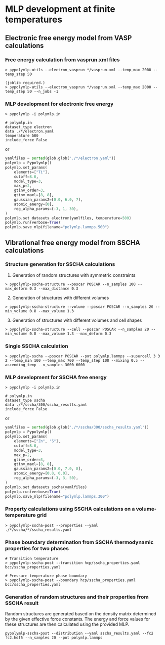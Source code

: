 # MLP development at finite temperatures

## Electronic free energy model from VASP calculations

### Free energy calculation from vasprun.xml files
```
> pypolymlp-utils --electron_vasprun */vasprun.xml --temp_max 2000 --temp_step 50

(joblib required.)
> pypolymlp-utils --electron_vasprun */vasprun.xml --temp_max 2000 --temp_step 50 --n_jobs -1
```

### MLP development for electronic free energy
```
> pypolymlp -i polymlp.in

# polymlp.in
dataset_type electron
data ./*/electron.yaml
temperature 500
include_force False
```
or
```python
yamlfiles = sorted(glob.glob("./*/electron.yaml"))
polymlp = Pypolymlp()
polymlp.set_params(
    elements=["Ti"],
    cutoff=8.0,
    model_type=3,
    max_p=2,
    gtinv_order=3,
    gtinv_maxl=[8, 8],
    gaussian_params2=[0.0, 6.0, 7],
    atomic_energy=[0],
    reg_alpha_params=(-3, 1, 30),
)
polymlp.set_datasets_electron(yamlfiles, temperature=500)
polymlp.run(verbose=True)
polymlp.save_mlp(filename="polymlp.lammps.500")
```


## Vibrational free energy model from SSCHA calculations

### Structure generation for SSCHA calculations
1. Generation of random structures with symmetric constraints
```
> pypolymlp-sscha-structure --poscar POSCAR --n_samples 100 --max_deform 0.3 --max_distance 0.3
```

2. Generation of structures with different volumes
```
> pypolymlp-sscha-structure --volume --poscar POSCAR --n_samples 20 --min_volume 0.8 --max_volume 1.3
```

3. Generation of structures with different volumes and cell shapes
```
> pypolymlp-sscha-structure --cell --poscar POSCAR --n_samples 20 --min_volume 0.8 --max_volume 1.3 --max_deform 0.3
```

### Single SSCHA calculation
```
> pypolymlp-sscha --poscar POSCAR --pot polymlp.lammps --supercell 3 3 2 --temp_min 100 --temp_max 700 --temp_step 100 --mixing 0.5 --ascending_temp --n_samples 3000 6000
```

### MLP development for SSCHA free energy
```
> pypolymlp -i polymlp.in

# polymlp.in
dataset_type sscha
data ./*/sscha/300/sscha_results.yaml
include_force False
```
or
```python
yamlfiles = sorted(glob.glob("./*/sscha/300/sscha_results.yaml"))
polymlp = Pypolymlp()
polymlp.set_params(
    elements=["Zn", "S"],
    cutoff=8.0,
    model_type=3,
    max_p=2,
    gtinv_order=3,
    gtinv_maxl=[8, 8],
    gaussian_params2=[0.0, 7.0, 8],
    atomic_energy=[0.0, 0.0],
    reg_alpha_params=(-3, 3, 50),
)
polymlp.set_datasets_sscha(yamlfiles)
polymlp.run(verbose=True)
polymlp.save_mlp(filename="polymlp.lammps.300")
```

### Property calculations using SSCHA calculations on a volume-temperature grid
```
> pypolymlp-sscha-post --properties --yaml ./*/sscha/*/sscha_results.yaml
```

### Phase boundary determination from SSCHA thermodynamic properties for two phases
```
# Transition temperature
> pypolymlp-sscha-post --transition hcp/sscha_properties.yaml bcc/sscha_properties.yaml

# Pressure-temperature phase boundary
> pypolymlp-sscha-post --boundary hcp/sscha_properties.yaml bcc/sscha_properties.yaml
```

### Generation of random structures and their properties from SSCHA result
Random structures are generated based on the density matrix determined by the given effective force constants. The energy and force values for these structures are then calculated using the provided MLP.
```
pypolymlp-sscha-post --distribution --yaml sscha_results.yaml --fc2 fc2.hdf5 --n_samples 20 --pot polymlp.lammps
```
